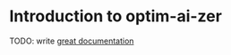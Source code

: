 # Introduction to optim-ai-zer

TODO: write [great documentation](http://jacobian.org/writing/what-to-write/)
